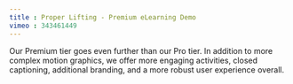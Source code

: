 ```yaml
---
title : Proper Lifting - Premium eLearning Demo
vimeo : 343461449
---
```

Our Premium tier goes even further than our Pro tier. In addition to more complex motion graphics, we offer more engaging activities, closed captioning, additional branding, and a more robust user experience overall.
